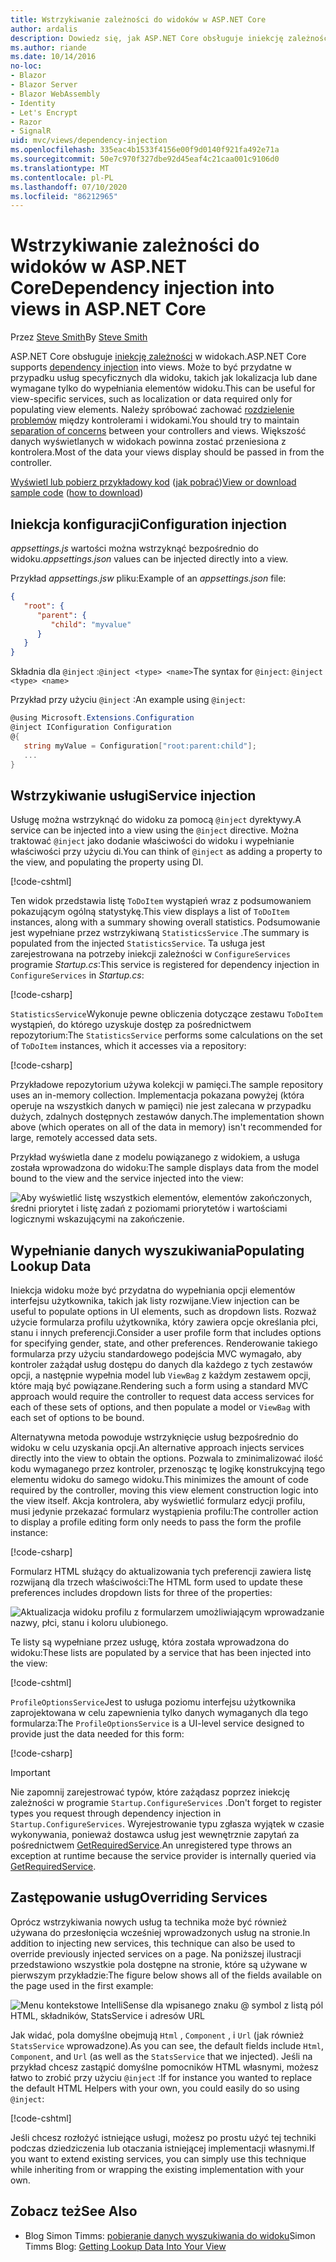 ```yaml
---
title: Wstrzykiwanie zależności do widoków w ASP.NET Core
author: ardalis
description: Dowiedz się, jak ASP.NET Core obsługuje iniekcję zależności w widokach MVC.
ms.author: riande
ms.date: 10/14/2016
no-loc:
- Blazor
- Blazor Server
- Blazor WebAssembly
- Identity
- Let's Encrypt
- Razor
- SignalR
uid: mvc/views/dependency-injection
ms.openlocfilehash: 335eac4b1533f4156e00f9d0140f921fa492e71a
ms.sourcegitcommit: 50e7c970f327dbe92d45eaf4c21caa001c9106d0
ms.translationtype: MT
ms.contentlocale: pl-PL
ms.lasthandoff: 07/10/2020
ms.locfileid: "86212965"
---
```

# <a name="dependency-injection-into-views-in-aspnet-core"></a><span data-ttu-id="bcec6-103">Wstrzykiwanie zależności do widoków w ASP.NET Core</span><span class="sxs-lookup"><span data-stu-id="bcec6-103">Dependency injection into views in ASP.NET Core</span></span>

<span data-ttu-id="bcec6-104">Przez [Steve Smith](https://ardalis.com/)</span><span class="sxs-lookup"><span data-stu-id="bcec6-104">By [Steve Smith](https://ardalis.com/)</span></span>

<span data-ttu-id="bcec6-105">ASP.NET Core obsługuje [iniekcję zależności](xref:fundamentals/dependency-injection) w widokach.</span><span class="sxs-lookup"><span data-stu-id="bcec6-105">ASP.NET Core supports [dependency injection](xref:fundamentals/dependency-injection) into views.</span></span> <span data-ttu-id="bcec6-106">Może to być przydatne w przypadku usług specyficznych dla widoku, takich jak lokalizacja lub dane wymagane tylko do wypełniania elementów widoku.</span><span class="sxs-lookup"><span data-stu-id="bcec6-106">This can be useful for view-specific services, such as localization or data required only for populating view elements.</span></span> <span data-ttu-id="bcec6-107">Należy spróbować zachować [rozdzielenie problemów](/dotnet/standard/modern-web-apps-azure-architecture/architectural-principles#separation-of-concerns) między kontrolerami i widokami.</span><span class="sxs-lookup"><span data-stu-id="bcec6-107">You should try to maintain [separation of concerns](/dotnet/standard/modern-web-apps-azure-architecture/architectural-principles#separation-of-concerns) between your controllers and views.</span></span> <span data-ttu-id="bcec6-108">Większość danych wyświetlanych w widokach powinna zostać przeniesiona z kontrolera.</span><span class="sxs-lookup"><span data-stu-id="bcec6-108">Most of the data your views display should be passed in from the controller.</span></span>

<span data-ttu-id="bcec6-109">[Wyświetl lub pobierz przykładowy kod](https://github.com/dotnet/AspNetCore.Docs/tree/master/aspnetcore/mvc/views/dependency-injection/sample) ([jak pobrać](xref:index#how-to-download-a-sample))</span><span class="sxs-lookup"><span data-stu-id="bcec6-109">[View or download sample code](https://github.com/dotnet/AspNetCore.Docs/tree/master/aspnetcore/mvc/views/dependency-injection/sample) ([how to download](xref:index#how-to-download-a-sample))</span></span>

## <a name="configuration-injection"></a><span data-ttu-id="bcec6-110">Iniekcja konfiguracji</span><span class="sxs-lookup"><span data-stu-id="bcec6-110">Configuration injection</span></span>

<span data-ttu-id="bcec6-111">*appsettings.js* wartości można wstrzyknąć bezpośrednio do widoku.</span><span class="sxs-lookup"><span data-stu-id="bcec6-111">*appsettings.json* values can be injected directly into a view.</span></span>

<span data-ttu-id="bcec6-112">Przykład *appsettings.jsw* pliku:</span><span class="sxs-lookup"><span data-stu-id="bcec6-112">Example of an *appsettings.json* file:</span></span>

```json
{
   "root": {
      "parent": {
         "child": "myvalue"
      }
   }
}
```

<span data-ttu-id="bcec6-113">Składnia dla `@inject` :`@inject <type> <name>`</span><span class="sxs-lookup"><span data-stu-id="bcec6-113">The syntax for `@inject`: `@inject <type> <name>`</span></span>

<span data-ttu-id="bcec6-114">Przykład przy użyciu `@inject` :</span><span class="sxs-lookup"><span data-stu-id="bcec6-114">An example using `@inject`:</span></span>

```csharp
@using Microsoft.Extensions.Configuration
@inject IConfiguration Configuration
@{
   string myValue = Configuration["root:parent:child"];
   ...
}
```

## <a name="service-injection"></a><span data-ttu-id="bcec6-115">Wstrzykiwanie usługi</span><span class="sxs-lookup"><span data-stu-id="bcec6-115">Service injection</span></span>

<span data-ttu-id="bcec6-116">Usługę można wstrzyknąć do widoku za pomocą `@inject` dyrektywy.</span><span class="sxs-lookup"><span data-stu-id="bcec6-116">A service can be injected into a view using the `@inject` directive.</span></span> <span data-ttu-id="bcec6-117">Można traktować `@inject` jako dodanie właściwości do widoku i wypełnianie właściwości przy użyciu di.</span><span class="sxs-lookup"><span data-stu-id="bcec6-117">You can think of `@inject` as adding a property to the view, and populating the property using DI.</span></span>

[!code-cshtml[](../../mvc/views/dependency-injection/sample/src/ViewInjectSample/Views/ToDo/Index.cshtml?highlight=4,5,15,16,17)]

<span data-ttu-id="bcec6-118">Ten widok przedstawia listę `ToDoItem` wystąpień wraz z podsumowaniem pokazującym ogólną statystykę.</span><span class="sxs-lookup"><span data-stu-id="bcec6-118">This view displays a list of `ToDoItem` instances, along with a summary showing overall statistics.</span></span> <span data-ttu-id="bcec6-119">Podsumowanie jest wypełniane przez wstrzykiwaną `StatisticsService` .</span><span class="sxs-lookup"><span data-stu-id="bcec6-119">The summary is populated from the injected `StatisticsService`.</span></span> <span data-ttu-id="bcec6-120">Ta usługa jest zarejestrowana na potrzeby iniekcji zależności w `ConfigureServices` programie *Startup.cs*:</span><span class="sxs-lookup"><span data-stu-id="bcec6-120">This service is registered for dependency injection in `ConfigureServices` in *Startup.cs*:</span></span>

[!code-csharp[](../../mvc/views/dependency-injection/sample/src/ViewInjectSample/Startup.cs?highlight=6,7&range=15-22)]

<span data-ttu-id="bcec6-121">`StatisticsService`Wykonuje pewne obliczenia dotyczące zestawu `ToDoItem` wystąpień, do którego uzyskuje dostęp za pośrednictwem repozytorium:</span><span class="sxs-lookup"><span data-stu-id="bcec6-121">The `StatisticsService` performs some calculations on the set of `ToDoItem` instances, which it accesses via a repository:</span></span>

[!code-csharp[](../../mvc/views/dependency-injection/sample/src/ViewInjectSample/Model/Services/StatisticsService.cs?highlight=15,20,25)]

<span data-ttu-id="bcec6-122">Przykładowe repozytorium używa kolekcji w pamięci.</span><span class="sxs-lookup"><span data-stu-id="bcec6-122">The sample repository uses an in-memory collection.</span></span> <span data-ttu-id="bcec6-123">Implementacja pokazana powyżej (która operuje na wszystkich danych w pamięci) nie jest zalecana w przypadku dużych, zdalnych dostępnych zestawów danych.</span><span class="sxs-lookup"><span data-stu-id="bcec6-123">The implementation shown above (which operates on all of the data in memory) isn't recommended for large, remotely accessed data sets.</span></span>

<span data-ttu-id="bcec6-124">Przykład wyświetla dane z modelu powiązanego z widokiem, a usługa została wprowadzona do widoku:</span><span class="sxs-lookup"><span data-stu-id="bcec6-124">The sample displays data from the model bound to the view and the service injected into the view:</span></span>

![Aby wyświetlić listę wszystkich elementów, elementów zakończonych, średni priorytet i listę zadań z poziomami priorytetów i wartościami logicznymi wskazującymi na zakończenie.](dependency-injection/_static/screenshot.png)

## <a name="populating-lookup-data"></a><span data-ttu-id="bcec6-126">Wypełnianie danych wyszukiwania</span><span class="sxs-lookup"><span data-stu-id="bcec6-126">Populating Lookup Data</span></span>

<span data-ttu-id="bcec6-127">Iniekcja widoku może być przydatna do wypełniania opcji elementów interfejsu użytkownika, takich jak listy rozwijane.</span><span class="sxs-lookup"><span data-stu-id="bcec6-127">View injection can be useful to populate options in UI elements, such as dropdown lists.</span></span> <span data-ttu-id="bcec6-128">Rozważ użycie formularza profilu użytkownika, który zawiera opcje określania płci, stanu i innych preferencji.</span><span class="sxs-lookup"><span data-stu-id="bcec6-128">Consider a user profile form that includes options for specifying gender, state, and other preferences.</span></span> <span data-ttu-id="bcec6-129">Renderowanie takiego formularza przy użyciu standardowego podejścia MVC wymagało, aby kontroler zażądał usług dostępu do danych dla każdego z tych zestawów opcji, a następnie wypełnia model lub `ViewBag` z każdym zestawem opcji, które mają być powiązane.</span><span class="sxs-lookup"><span data-stu-id="bcec6-129">Rendering such a form using a standard MVC approach would require the controller to request data access services for each of these sets of options, and then populate a model or `ViewBag` with each set of options to be bound.</span></span>

<span data-ttu-id="bcec6-130">Alternatywna metoda powoduje wstrzyknięcie usług bezpośrednio do widoku w celu uzyskania opcji.</span><span class="sxs-lookup"><span data-stu-id="bcec6-130">An alternative approach injects services directly into the view to obtain the options.</span></span> <span data-ttu-id="bcec6-131">Pozwala to zminimalizować ilość kodu wymaganego przez kontroler, przenosząc tę logikę konstrukcyjną tego elementu widoku do samego widoku.</span><span class="sxs-lookup"><span data-stu-id="bcec6-131">This minimizes the amount of code required by the controller, moving this view element construction logic into the view itself.</span></span> <span data-ttu-id="bcec6-132">Akcja kontrolera, aby wyświetlić formularz edycji profilu, musi jedynie przekazać formularz wystąpienia profilu:</span><span class="sxs-lookup"><span data-stu-id="bcec6-132">The controller action to display a profile editing form only needs to pass the form the profile instance:</span></span>

[!code-csharp[](../../mvc/views/dependency-injection/sample/src/ViewInjectSample/Controllers/ProfileController.cs?highlight=9,19)]

<span data-ttu-id="bcec6-133">Formularz HTML służący do aktualizowania tych preferencji zawiera listę rozwijaną dla trzech właściwości:</span><span class="sxs-lookup"><span data-stu-id="bcec6-133">The HTML form used to update these preferences includes dropdown lists for three of the properties:</span></span>

![Aktualizacja widoku profilu z formularzem umożliwiającym wprowadzanie nazwy, płci, stanu i koloru ulubionego.](dependency-injection/_static/updateprofile.png)

<span data-ttu-id="bcec6-135">Te listy są wypełniane przez usługę, która została wprowadzona do widoku:</span><span class="sxs-lookup"><span data-stu-id="bcec6-135">These lists are populated by a service that has been injected into the view:</span></span>

[!code-cshtml[](../../mvc/views/dependency-injection/sample/src/ViewInjectSample/Views/Profile/Index.cshtml?highlight=4,16,17,21,22,26,27)]

<span data-ttu-id="bcec6-136">`ProfileOptionsService`Jest to usługa poziomu interfejsu użytkownika zaprojektowana w celu zapewnienia tylko danych wymaganych dla tego formularza:</span><span class="sxs-lookup"><span data-stu-id="bcec6-136">The `ProfileOptionsService` is a UI-level service designed to provide just the data needed for this form:</span></span>

[!code-csharp[](../../mvc/views/dependency-injection/sample/src/ViewInjectSample/Model/Services/ProfileOptionsService.cs?highlight=7,13,24)]

> [!IMPORTANT]
> <span data-ttu-id="bcec6-137">Nie zapomnij zarejestrować typów, które zażądasz poprzez iniekcję zależności w programie `Startup.ConfigureServices` .</span><span class="sxs-lookup"><span data-stu-id="bcec6-137">Don't forget to register types you request through dependency injection in `Startup.ConfigureServices`.</span></span> <span data-ttu-id="bcec6-138">Wyrejestrowanie typu zgłasza wyjątek w czasie wykonywania, ponieważ dostawca usług jest wewnętrznie zapytań za pośrednictwem [GetRequiredService](/dotnet/api/microsoft.extensions.dependencyinjection.serviceproviderserviceextensions.getrequiredservice).</span><span class="sxs-lookup"><span data-stu-id="bcec6-138">An unregistered type throws an exception at runtime because the service provider is internally queried via [GetRequiredService](/dotnet/api/microsoft.extensions.dependencyinjection.serviceproviderserviceextensions.getrequiredservice).</span></span>

## <a name="overriding-services"></a><span data-ttu-id="bcec6-139">Zastępowanie usług</span><span class="sxs-lookup"><span data-stu-id="bcec6-139">Overriding Services</span></span>

<span data-ttu-id="bcec6-140">Oprócz wstrzykiwania nowych usług ta technika może być również używana do przesłonięcia wcześniej wprowadzonych usług na stronie.</span><span class="sxs-lookup"><span data-stu-id="bcec6-140">In addition to injecting new services, this technique can also be used to override previously injected services on a page.</span></span> <span data-ttu-id="bcec6-141">Na poniższej ilustracji przedstawiono wszystkie pola dostępne na stronie, które są używane w pierwszym przykładzie:</span><span class="sxs-lookup"><span data-stu-id="bcec6-141">The figure below shows all of the fields available on the page used in the first example:</span></span>

![Menu kontekstowe IntelliSense dla wpisanego znaku @ symbol z listą pól HTML, składników, StatsService i adresów URL](dependency-injection/_static/razor-fields.png)

<span data-ttu-id="bcec6-143">Jak widać, pola domyślne obejmują `Html` , `Component` , i `Url` (jak również `StatsService` wprowadzone).</span><span class="sxs-lookup"><span data-stu-id="bcec6-143">As you can see, the default fields include `Html`, `Component`, and `Url` (as well as the `StatsService` that we injected).</span></span> <span data-ttu-id="bcec6-144">Jeśli na przykład chcesz zastąpić domyślne pomocników HTML własnymi, możesz łatwo to zrobić przy użyciu `@inject` :</span><span class="sxs-lookup"><span data-stu-id="bcec6-144">If for instance you wanted to replace the default HTML Helpers with your own, you could easily do so using `@inject`:</span></span>

[!code-cshtml[](../../mvc/views/dependency-injection/sample/src/ViewInjectSample/Views/Helper/Index.cshtml?highlight=3,11)]

<span data-ttu-id="bcec6-145">Jeśli chcesz rozłożyć istniejące usługi, możesz po prostu użyć tej techniki podczas dziedziczenia lub otaczania istniejącej implementacji własnymi.</span><span class="sxs-lookup"><span data-stu-id="bcec6-145">If you want to extend existing services, you can simply use this technique while inheriting from or wrapping the existing implementation with your own.</span></span>

## <a name="see-also"></a><span data-ttu-id="bcec6-146">Zobacz też</span><span class="sxs-lookup"><span data-stu-id="bcec6-146">See Also</span></span>

* <span data-ttu-id="bcec6-147">Blog Simon Timms: [pobieranie danych wyszukiwania do widoku](https://blog.simontimms.com/2015/06/09/getting-lookup-data-into-you-view/)</span><span class="sxs-lookup"><span data-stu-id="bcec6-147">Simon Timms Blog: [Getting Lookup Data Into Your View](https://blog.simontimms.com/2015/06/09/getting-lookup-data-into-you-view/)</span></span>
